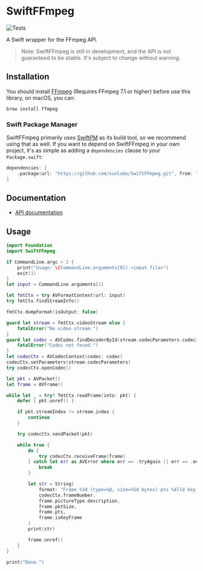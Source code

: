 # SwiftFFmpeg

![Tests](https://github.com/stovak/SwiftFFMpeg/actions/workflows/tests.yml/badge.svg)

A Swift wrapper for the FFmpeg API.

> Note: SwiftFFmpeg is still in development, and the API is not guaranteed to be stable. It's subject to change without warning.

## Installation

You should install [FFmpeg](http://ffmpeg.org/) (Requires FFmpeg 7.1 or higher) before use this library, on macOS, you can:

```bash
brew install ffmpeg
```

### Swift Package Manager

SwiftFFmpeg primarily uses [SwiftPM](https://swift.org/package-manager/) as its build tool, so we recommend using that as well. If you want to depend on SwiftFFmpeg in your own project, it's as simple as adding a `dependencies` clause to your `Package.swift`:

```swift
dependencies: [
    .package(url: "https://github.com/sunlubo/SwiftFFmpeg.git", from: "1.0.0")
]
```

## Documentation

- [API documentation](https://sunlubo.github.io/SwiftFFmpeg)

## Usage

```swift
import Foundation
import SwiftFFmpeg

if CommandLine.argc < 2 {
    print("Usage: \(CommandLine.arguments[0]) <input file>")
    exit(1)
}
let input = CommandLine.arguments[1]

let fmtCtx = try AVFormatContext(url: input)
try fmtCtx.findStreamInfo()

fmtCtx.dumpFormat(isOutput: false)

guard let stream = fmtCtx.videoStream else {
    fatalError("No video stream.")
}
guard let codec = AVCodec.findDecoderById(stream.codecParameters.codecId) else {
    fatalError("Codec not found.")
}
let codecCtx = AVCodecContext(codec: codec)
codecCtx.setParameters(stream.codecParameters)
try codecCtx.openCodec()

let pkt = AVPacket()
let frame = AVFrame()

while let _ = try? fmtCtx.readFrame(into: pkt) {
    defer { pkt.unref() }

    if pkt.streamIndex != stream.index {
        continue
    }

    try codecCtx.sendPacket(pkt)

    while true {
        do {
            try codecCtx.receiveFrame(frame)
        } catch let err as AVError where err == .tryAgain || err == .eof {
            break
        }

        let str = String(
            format: "Frame %3d (type=%@, size=%5d bytes) pts %4lld key_frame %d",
            codecCtx.frameNumber,
            frame.pictureType.description,
            frame.pktSize,
            frame.pts,
            frame.isKeyFrame
        )
        print(str)

        frame.unref()
    }
}

print("Done.")
```
